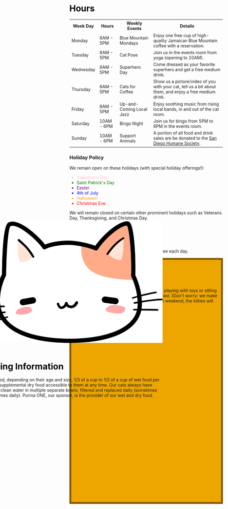 <meta name="viewport" content="width=device-width, initial-scale=1.0">
<h1 style="color:black">Hours</h1>
<table>
  <tr>
    <th>Week Day</th>
    <th>Hours</th>
    <th>Weekly Events</th>
    <th>Details</th>
  </tr>
  <tr>
    <td>Monday</td>
    <td>8AM - 5PM</td>
    <td>Blue Mountain Mondays</td>
    <td>Enjoy one free cup of high-quality Jamaican Blue Mountain coffee with a reservation.</td>
  </tr>
  <tr>
    <td>Tuesday</td>
    <td>8AM - 5PM</td>
    <td>Cat Pose</td>
    <td>Join us in the events room from yoga (opening to 10AM).</td>
  </tr>
  <tr>
    <td>Wednesday</td>
    <td>8AM - 5PM</td>
    <td>Superhero Day</td>
    <td>Come dressed as your favorite superhero and get a free medium drink.</td>
  </tr>
  <tr>
    <td>Thursday</td>
    <td>8AM - 5PM</td>
    <td>Cats for Coffee</td>
    <td>Show us a picture/video of you with your cat, tell us a bit about them, and enjoy a free medium drink.</td>
  </tr>
  <tr>
    <td>Friday</td>
    <td>8AM - 5PM</td>
    <td>Up-and-Coming Local Jazz</td>
    <td>Enjoy soothing music from rising local bands, in and out of the cat room.</td>
  </tr>
  <tr>
    <td>Saturday</td>
    <td>10AM - 6PM</td>
    <td>Bingo Night</td>
    <td>Join us for bingo from 5PM to 6PM in the events room.</td>
  </tr>
  <tr>
    <td>Sunday</td>
    <td>10AM - 6PM</td>
    <td>Support Animals</td>
    <td>A portion of all food and drink sales are be donated to the <a href="https://www.sdhumane.org/">San Diego Humane Society</a>.</td>
  </tr>
</table>


### Holiday Policy

We remain open on these holidays (with special holiday offerings!):

<ul>
  <li style="color:pink">Valentine's Day</li>
  <li style="color:green">Saint Patrick's Day</li>
  <li style="color:purple">Easter</li>
  <li style="color:blue">4th of July</li>
  <li style="color:orange">Halloween</li>
  <li style="color:red">Christmas Eve</li>
</ul>

We will remain closed on certain other prominent holidays such as Veterans Day, Thanksgiving, and Christmas Day.

<h1 style="color:black">Daily Schedule</h1>

Here are the sort of things you can expect to see each day.

<div class="eventbox" style="border:solid 6px #805900;background:#EDA500">
    <img src="{{site.baseurl}}/images/cat-cafe-maui-11-1024x576.jpeg" width="300px" style="float:right;padding: 5px 5px 5px 5px">   
    <h1 style="color:white" class="widebr"><u>9AM: Kitty Breakfast</u></h1>
    The cats may need to take a short break from playing with toys or sitting on high-up hammocks to eat their own breakfast. (Don't worry: we make sure they're all fed plenty!)
    <span class="widebr"></span>
    If you come on the weekend, the kitties will already have been fed.
    <span class="widebr"></span>
    <div class="button">
      <button type="submit" class="btn" onclick="openPopup('feedingbfpopup')">Feeding Information</button>
      <div class="popup" id="feedingbfpopup" style="width:600px;transform:translate(-50%, -50%)">
        <img src="https://raw.githubusercontent.com/drewreed2005/cafegato/gh-pages/images/01-09-23-cat2.webp">
        <br><br>
        <h1 style="color:black"><b>Feeding Information</b></h1>
        <p style="font-size:18">Cats are fed, depending on their age and size, 1/3 of a cup to 1/2 of a cup of wet food per day, plus supplemental dry food accessible to them at any time. Our cats always have access to clean water in multiple separate bowls, filtered and replaced daily (sometimes multiple times daily). Purina ONE, our sponsor, is the provider of our wet and dry food.</p>
        <button type="button" onclick="closePopup('feedingbfpopup')">Close</button>
</div>
<script>
function openPopup(id){
  document.getElementById(id).classList.add("open-popup");
}
function closePopup(id){
  document.getElementById(id).classList.remove("open-popup");
}
</script>